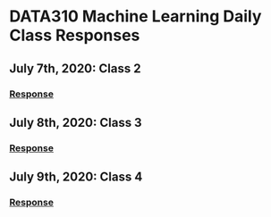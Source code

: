 # DATA310 Machine Learning Daily Class Responses

## July 7th, 2020: Class 2
  ### [Response](Response7_7.md)
  
## July 8th, 2020: Class 3
  ### [Response](Response7_8.md)
  
## July 9th, 2020: Class 4
  ### [Response](Response7_9.md) 
